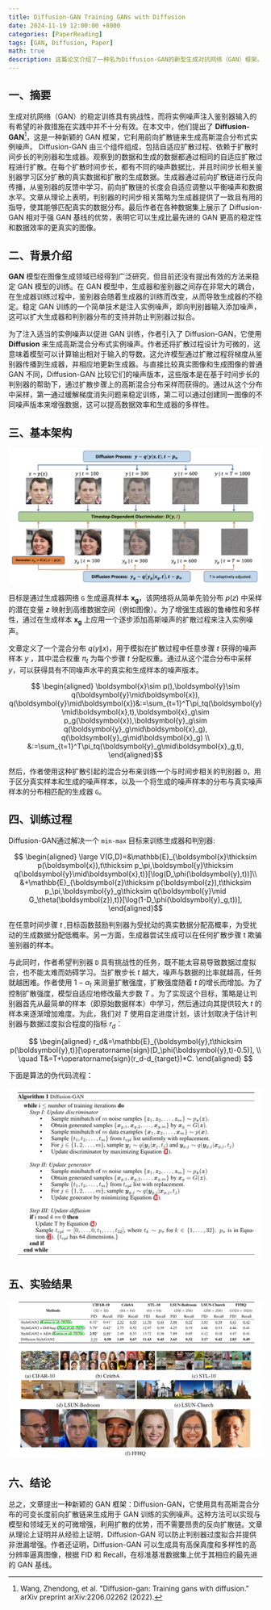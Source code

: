 ```yaml
---
title: Diffusion-GAN Training GANs with Diffusion
date: 2024-11-19 12:00:00 +8000
categories: [PaperReading]
tags: [GAN, Diffusion, Paper]
math: true
description: 这篇论文介绍了一种名为Diffusion-GAN的新型生成对抗网络（GAN）框架。Diffusion-GAN通过利用前向扩散链生成高斯混合分布的实例噪声，来训练GAN。Diffusion-GAN的核心思想是将观测到的数据和生成的数据都通过相同的自适应扩散过程进行扩散，然后在每个扩散时间步中，判别器学习区分扩散后的真实数据和扩散后生成的数据。生成器则通过判别器的反馈，通过前向扩散链进行反向传播来学习，其长度会自适应调整以平衡噪声和数据水平。
---
```

## 一、摘要

生成对抗网络（GAN）的稳定训练具有挑战性，而将实例噪声注入鉴别器输入的有希望的补救措施在实践中并不十分有效。在本文中，他们提出了 **Diffusion-GAN**[^footnote]，这是一种新颖的 GAN 框架，它利用前向扩散链来生成高斯混合分布式实例噪声。 Diffusion-GAN 由三个组件组成，包括自适应扩散过程、依赖于扩散时间步长的判别器和生成器。观察到的数据和生成的数据都通过相同的自适应扩散过程进行扩散。在每个扩散时间步长，都有不同的噪声数据比，并且时间步长相关鉴别器学习区分扩散的真实数据和扩散的生成数据。生成器通过前向扩散链进行反向传播，从鉴别器的反馈中学习，前向扩散链的长度会自适应调整以平衡噪声和数据水平。文章从理论上表明，判别器的时间步相关策略为生成器提供了一致且有用的指导，使其能够匹配真实的数据分布。最后作者在各种数据集上展示了 Diffusion-GAN 相对于强 GAN 基线的优势，表明它可以生成比最先进的 GAN 更高的稳定性和数据效率的更真实的图像。

## 二、背景介绍

**GAN** 模型在图像生成领域已经得到广泛研究，但目前还没有提出有效的方法来稳定 GAN 模型的训练。在 GAN 模型中，生成器和鉴别器之间存在非常大的耦合，在生成器训练过程中，鉴别器会随着生成器的训练而改变，从而导致生成器的不稳定。稳定 GAN 训练的一个简单技术是注入实例噪声，即向判别器输入添加噪声，这可以扩大生成器和判别器分布的支持并防止判别器过拟合。

为了注入适当的实例噪声以促进 GAN 训练，作者引入了 Diffusion-GAN，它使用 **Diffusion** 来生成高斯混合分布式实例噪声。作者还将扩散过程设计为可微的，这意味着模型可以计算输出相对于输入的导数。这允许模型通过扩散过程将梯度从鉴别器传播到生成器，并相应地更新生成器。与直接比较真实图像和生成图像的普通 GAN 不同，Diffusion-GAN 比较它们的噪声版本，这些版本是在基于时间步长的判别器的帮助下，通过扩散步骤上的高斯混合分布采样而获得的。通过从这个分布中采样，第一通过缓解梯度消失问题来稳定训练，第二可以通过创建同一图像的不同噪声版本来增强数据，这可以提高数据效率和生成器的多样性。

## 三、基本架构

![Diffusion GAN](assets/img/2024-11-19-DG/image.png)

目标是通过生成器网络 `G` 生成逼真样本 $\boldsymbol{x_g}$，该网络将从简单先验分布 $p(z)$ 中采样的潜在变量 $z$ 映射到高维数据空间（例如图像）。为了增强生成器的鲁棒性和多样性，通过在生成样本 $\boldsymbol{x_g}$ 上应用一个逐步添加高斯噪声的扩散过程来注入实例噪声。

文章定义了一个混合分布 $q(y \| x)$，用于模拟在扩散过程中任意步骤 $t$ 获得的噪声样本 $y$ ，其中混合权重 $\pi_t$ 为每个步骤 $t$ 分配权重。通过从这个混合分布中采样 $y$，可以获得具有不同噪声水平的真实和生成样本的噪声版本。

$$ \begin{aligned}
\boldsymbol{x}\sim p(),\boldsymbol{y}\sim q(\boldsymbol{y}\mid\boldsymbol{x}), q(\boldsymbol{y}\mid\boldsymbol{x})&:=\sum_{t=1}^T\pi_tq(\boldsymbol{y}\mid\boldsymbol{x},t),\boldsymbol{x}_g\sim p_g(\boldsymbol{x}),\boldsymbol{y}_g\sim q(\boldsymbol{y}_g\mid\boldsymbol{x}_g), q(\boldsymbol{y}_g\mid\boldsymbol{x}_g) \\
&:=\sum_{t=1}^T\pi_tq(\boldsymbol{y}_g\mid\boldsymbol{x}_g,t), 
\end{aligned}$$

然后，作者使用这种扩散引起的混合分布来训练一个与时间步相关的判别器 `D`，用于区分真实样本和生成的噪声样本，以及一个将生成的噪声样本的分布与真实噪声样本的分布相匹配的生成器 `G`。

## 四、训练过程

Diffusion-GAN通过解决一个 `min-max` 目标来训练生成器和判别器:

$$ \begin{aligned}
\large V(G,D)=&\mathbb{E}_{\boldsymbol{x}\thicksim p(\boldsymbol{x}),t\thicksim p_\pi,\boldsymbol{y}\thicksim q(\boldsymbol{y}\mid\boldsymbol{x},t)}[\log(D_\phi(\boldsymbol{y},t))]\\
&+\mathbb{E}_{\boldsymbol{z}\thicksim p(\boldsymbol{z}),t\thicksim p_\pi,\boldsymbol{y}_g\thicksim q(\boldsymbol{y}\mid G_\theta(\boldsymbol{z}),t)}[\log(1-D_\phi(\boldsymbol{y}_g,t))], 
\end{aligned}$$

在任意时间步骤 $t$ ,目标函数鼓励判别器为受扰动的真实数据分配高概率，为受扰动的生成数据分配低概率。另一方面，生成器尝试生成可以在任何扩散步骤 t 欺骗鉴别器的样本。

与此同时，作者希望判别器 `D` 具有挑战性的任务，既不能太容易导致数据过度拟合，也不能太难而妨碍学习。当扩散步长 $t$ 越大，噪声与数据的比率就越高，任务就越困难。作者使用 $1 - \alpha_t$ 来测量扩散强度，扩散强度随着 $t$ 的增长而增加。为了控制扩散强度，模型自适应地修改最大步数 $T$ 。为了实现这个目标，策略是让判别器首先从最简单的样本（即原始数据样本）中学习，然后通过向其提供较大 $t$ 的样本来逐渐增加难度。为此，我们对 $T$ 使用自定进度计划，该计划取决于估计判别器与数据过度拟合程度的指标 $r_d$：

$$ 
\begin{aligned}
r_d&=\mathbb{E}_{\boldsymbol{y},t\thicksim p(\boldsymbol{y},t)}[\operatorname{sign}(D_\phi(\boldsymbol{y},t)-0.5)], \\
\quad T&=T+\operatorname{sign}(r_d-d_{target})*C. 
\end{aligned}
$$

下面是算法的伪代码流程：

![Diffusion GAN Algorithm](assets/img/2024-11-19-DG/algo.png)

## 五、实验结果

![Diffusion GAN Result](assets/img/2024-11-19-DG/result.png)

## 六、结论

总之，文章提出一种新颖的 GAN 框架：Diffusion-GAN，它使用具有高斯混合分布的可变长度前向扩散链来生成用于 GAN 训练的实例噪声。这种方法可以实现与模型和领域无关的可微增强，利用扩散的优势，而不需要昂贵的反向扩散链。文章从理论上证明并从经验上证明，Diffusion-GAN 可以防止判别器过度拟合并提供非泄漏增强。作者还证明，Diffusion-GAN 可以生成具有高保真度和多样性的高分辨率逼真图像，根据 FID 和 Recall，在标准基准数据集上优于其相应的最先进的 GAN 基线。

[^footnote]: Wang, Zhendong, et al. "Diffusion-gan: Training gans with diffusion." arXiv preprint arXiv:2206.02262 (2022).